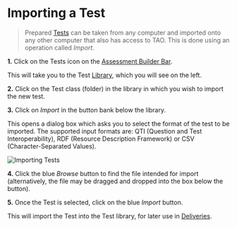 <!--
created_at: 2016-12-15
authors:         
    - "Catherine Pease"
--> 

# Importing a Test

>Prepared [Tests](../appendix/glossary.md#test) can be taken from any computer and imported onto any other computer that also has access to TAO. This is done using an operation called *Import*.

**1.**  Click on the Tests icon on the [Assessment Builder Bar](../appendix/glossary.md#assessment-builder-bar).

This will take you to the Test [Library](../appendix/glossary.md#library), which you will see on the left.

**2.**  Click on the Test class (folder) in the library in which you wish to import the new test.

**3.**  Click on *Import* in the button bank below the library.

This opens a dialog box which asks you to select the format of the test to be imported. The supported input formats are: QTI (Question and Test Interoperability), RDF (Resource Description Framework) or CSV (Character-Separated Values).  

![Importing Tests](../resources/backend/tests/import-test.png)

**4.** Click the blue *Browse* button to find the file intended for import (alternatively, the file may be dragged and dropped into the box below the button).

**5.**  Once the Test is selected, click on the blue *Import* button.

This will import the Test into the Test library, for later use in [Deliveries](../deliveries/create-a-new-delivery.md).